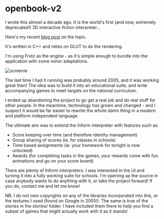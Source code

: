 openbook-v2
===========

I wrote this almost a decade ago. It is the world's first (and now, extremely deprecated!) 3D interactive fiction interpreter...

Here's my recent [blog post](http://instantiatorgratification.blogspot.co.uk/2013/10/text-adventures-in-3d.html) on the topic.

It's written in C++ and relies on GLUT to do the rendering.

I'm using Frotz as the engine - as it's simple enough to bundle into the application with some minor adaptations.

![screenie](https://github.com/instantiator/openbook-v2/blob/master/docs/screenshots/openbook2/openbook2-spoiler10.PNG?raw=true)

The last time I had it running was probably around 2005, and it was working great then! The idea was to build it into an educational suite, and write accompanying games to meet targets on the national curriculum.

I ended up abandoning the project to go get a real job and do real stuff for other people. In the meantime, technology has grown and changed - and I suspect it would be far easier to rewrite the whole damn thing in a modern and platform independent language.

The ultimate aim was to extend the Inform interpreter with features such as:
* Score keeping over time (and therefore identity management)
* Group sharing of scores (ie. for classes in schools)
* Time based assignments (ie. your homework for tonight is now unlocked)
* Awards (for completing tasks in the games, your rewards come with fun animations and go on your score board)

There are plenty of Inform interpreters. I was interested in the UI and turning it into a fully working suite for schools. I'm opening up the source in case anybody wants to do anything with it, or take the project forward! If you do, contact me and let me know!

NB. I do not own copyrights on any of the libraries incorporated into this, or the textures I used (found on Google in 2005!). The same is true of the stories in the stories/ folder. I have included them there to help you find a subset of games that might actually work with it as it stands!

